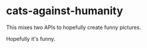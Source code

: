 # cats-against-humanity
This mixes two APIs to hopefully create funny pictures.

Hopefully it's funny.
